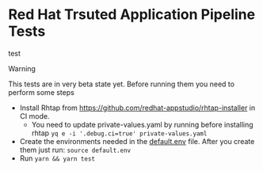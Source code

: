 # Red Hat Trsuted Application Pipeline Tests
test

> [!WARNING]  
> This tests are in very beta state yet. Before running them you need to perform some steps

* Install Rhtap from https://github.com/redhat-appstudio/rhtap-installer in CI mode. 
    * You need to update private-values.yaml by running before installing rhtap `yq e -i '.debug.ci=true' private-values.yaml`
* Create the environments needed in the [default.env](./default.env) file. After you create them just run: `source default.env`
* Run `yarn && yarn test`
